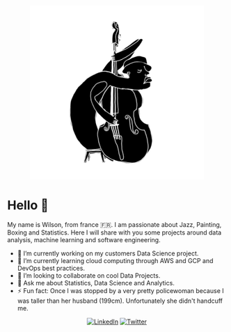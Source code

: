 <p align="center">
  <img src="https://github.com/gwils28/gwils28/blob/main/bass.gif" />
</p>

# Hello 👋
 My name is Wilson, from france 🇫🇷. I am passionate about Jazz, Painting, Boxing and Statistics. Here I will share with you some projects around data analysis, machine learning and software engineering.
- 🔭 I’m currently working on my customers Data Science project.
- 🌱 I’m currently learning cloud computing through AWS and GCP and DevOps best practices. 
- 👯 I’m looking to collaborate on cool Data Projects.
- 💬 Ask me about Statistics, Data Science and Analytics.
- ⚡ Fun fact: Once I was stopped by a very pretty policewoman because I was taller than her husband (199cm). Unfortunately she didn't handcuff me.
 
 <p align="center">
  <a href="https://www.linkedin.com/in/wilson-goma/"><img src="https://img.shields.io/badge/LinkedIn--_.svg?style=social&logo=linkedin" alt="LinkedIn"></a>
  <a href="https://twitter.com/wilson_goma"><img src="https://img.shields.io/badge/Twitter--_.svg?style=social&logo=twitter" alt="Twitter"></a>
</p>

<!--
**gwils28/gwils28** is a ✨ _special_ ✨ repository because its `README.md` (this file) appears on your GitHub profile.

Here are some ideas to get you started:

- 🔭 I’m currently working on my customers Data Science project.
- 🌱 I’m currently learning cloud computing through AWS and GCP. 
- 👯 I’m looking to collaborate on Data Driven Projects.
- 🤔 I’m looking for help with cybersecurity, front dev  and network engineering.
- 💬 Ask me about Statistics, Data Science and Analytics.
- ⚡ Fun fact: 
-->
